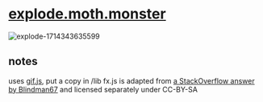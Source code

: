 # [explode.moth.monster](https://explode.moth.monster)
![explode-1714343635599](https://github.com/mothdotmonster/explode.moth.monster/assets/82258270/9a13650d-2ef6-4972-a873-ec667cf32340)
## notes
uses [gif.js](https://github.com/jnordberg/gif.js), put a copy in /lib
fx.js is adapted from [a StackOverflow answer by Blindman67](https://stackoverflow.com/a/33407226) and licensed separately under CC-BY-SA
